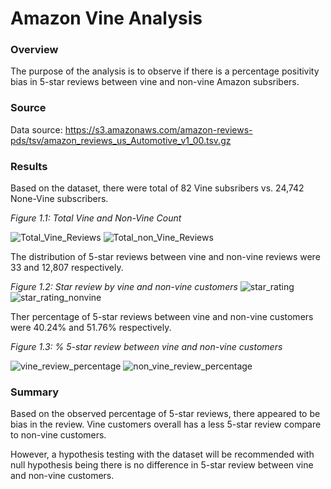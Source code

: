 # **Amazon Vine Analysis**

### **Overview**

The purpose of the analysis is to observe if there is a percentage positivity bias in 5-star reviews between vine and non-vine Amazon subsribers.

### **Source**

Data source: https://s3.amazonaws.com/amazon-reviews-pds/tsv/amazon_reviews_us_Automotive_v1_00.tsv.gz

### **Results**

Based on the dataset, there were total of 82 Vine subsribers vs. 24,742 None-Vine subscribers.

*Figure 1.1: Total Vine and Non-Vine Count*
   
![Total_Vine_Reviews](https://user-images.githubusercontent.com/70525492/104233645-d76a9700-5417-11eb-988d-2dd34f7372d8.png)
![Total_non_Vine_Reviews](https://user-images.githubusercontent.com/70525492/104233699-eb15fd80-5417-11eb-9237-f14474be8290.png)


The distribution of 5-star reviews between vine and non-vine reviews were 33 and 12,807 respectively.

*Figure 1.2: Star review by vine and non-vine customers*
![star_rating](https://user-images.githubusercontent.com/70525492/104233775-14cf2480-5418-11eb-9643-e6e83ca12f4d.png)
![star_rating_nonvine](https://user-images.githubusercontent.com/70525492/104233779-16005180-5418-11eb-8bb5-1e0658f34cc8.png)

Ther percentage of 5-star reviews between vine and non-vine customers were 40.24% and 51.76% respectively.

*Figure 1.3: % 5-star review between vine and non-vine customers*

![vine_review_percentage](https://user-images.githubusercontent.com/70525492/104233798-1ac50580-5418-11eb-8142-d50c1f1d8686.png)
![non_vine_review_percentage](https://user-images.githubusercontent.com/70525492/104233846-2dd7d580-5418-11eb-933e-632eb0106214.png)

### **Summary**

Based on the observed percentage of 5-star reviews, there appeared to be bias in the review. Vine customers overall has a less 5-star review compare to non-vine customers. 

However, a hypothesis testing with the dataset will be recommended with null hypothesis being there is no difference in 5-star review between vine and non-vine customers. 


